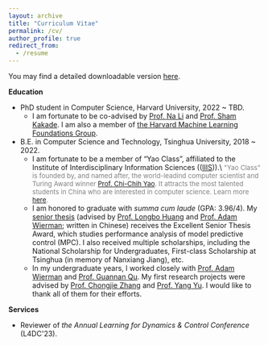 ```yaml
---
layout: archive
title: "Curriculum Vitae"
permalink: /cv/
author_profile: true
redirect_from:
  - /resume
---
```


You may find a detailed downloadable version [here](/files/CV.pdf).

**Education**
+ PhD student in Computer Science, Harvard University, 2022 ~ TBD.
  + I am fortunate to be co-advised by [Prof. Na Li](https://nali.seas.harvard.edu/) and [Prof. Sham Kakade](https://sham.seas.harvard.edu/). I am also a member of [the Harvard Machine Learning Foundations Group](https://mlfoundations.org/).
+ B.E. in Computer Science and Technology, Tsinghua University, 2018 ~ 2022.
  + I am fortunate to be a member of “Yao Class”, affiliated to the Institute of Interdisciplinary Information Sciences (([IIIS](https://iiis.tsinghua.edu.cn/en/about/))).\\
  <font color="gray" size="2"> "Yao Class" is founded by, and named after, the world-leadind computer scientist and Turing Award winner [Prof. Chi-Chih Yao](https://iiis.tsinghua.edu.cn/yao/). It attracts the most talented students in China who are interested in computer science. Learn more [here](https://iiis.tsinghua.edu.cn/en/yaoclass/). </font>
  + I am honored to graduate with *summa cum laude* (GPA: 3.96/4). My [senior thesis](/files/2022B_senior_thesis.pdf) (advised by [Prof. Longbo Huang](http://people.iiis.tsinghua.edu.cn/~huang/) and [Prof. Adam Wierman](https://adamwierman.com/); written in Chinese) receives the Excellent Senior Thesis Award, which studies performance analysis of model predictive control (MPC). I also received multiple scholarships, including the National Scholarship for Undergraduates, First-class Scholarship at Tsinghua (in memory of Nanxiang Jiang), etc.
  + In my undergraduate years, I worked closely with [Prof. Adam Wierman](https://adamwierman.com/) and [Prof. Guannan Qu](http://www.guannanqu.com/). My first research projects were advised by [Prof. Chongjie Zhang](http://people.iiis.tsinghua.edu.cn/~zhang/) and [Prof. Yang Yu](https://iiis.tsinghua.edu.cn/zh/yuy/). I would like to thank all of them for their efforts.


**Services**
+ Reviewer of *the Annual Learning for Dynamics & Control Conference* (L4DC'23).